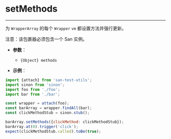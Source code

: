 # setMethods
---

为 `WrapperArray` 的每个 `Wrapper` `vm` 都设置方法并强行更新。

注意：该包裹器必须包含一个 San 实例。

* **参数**：

    - `{Object} methods`

* **示例**：

```js
import {attach} from 'san-test-utils';
import sinon from 'sinon';
import foo from './foo';
import bar from './bar';

const wrapper = attach(foo);
const barArray = wrapper.findAll(bar);
const clickMethodStub = sinon.stub();

barArray.setMethods({clickMethod: clickMethodStub});
barArray.at(0).trigger('click');
expect(clickMethodStub.called).toBe(true);
```
